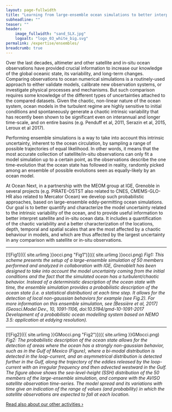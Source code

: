```yaml
---
layout: page-fullwidth
title: "Learning from large-ensemble ocean simulations to better interpret satellite and in-situ ocean data."
subheadline: ""
teaser: ""
header:
    image_fullwidth: "sand_SLX.jpg"
    logoalt: "logo_03_white_big.svg"
permalink: /expertise/ensembles/
breadcrumb: true
---
```

Over the last decades, altimeter and other satellite and in-situ ocean observations have provided crucial information to increase our knowledge of the global oceanic state, its variability, and long-term changes. Comparing observations to ocean numerical simulations is a routinely-used approach to either validate models,  calibrate new observation systems, or investigate physical processes and mechanisms.  But such comparison requires some knowledge of the different types of uncertainties attached to the compared datasets.
Given the chaotic, non-linear nature of the ocean system, ocean models in the turbulent regime are highly sensitive to initial conditions and spontaneously generate a chaotic intrinsic variability that has recently been shown to be significant even on interannual and longer time-scale,  and on entire basins  (e.g. Penduff et al, 2011, Serazin et al, 2015, Leroux et al 2017).

Performing ensemble simulations is a way to take into account this intrinsic uncertainty, inherent to the ocean circulation, by sampling a range of possible trajectories of equal likelihood.
In other words, it means that the most accurate collection of satellite/in-situ observations can only fit a model simulation up to a certain point, as  the observations describe the one time-evolution that the ocean state has followed in reality, randomly picked among an ensemble of possible evolutions seen as equally-likely by an ocean model.

At Ocean Next, in a partnership with the MEOM group at IGE, Grenoble in several projects (e.g.  PIRATE-OSTST also related to CNES, CMEMS-GLO-HR also related to Mercator Ocean) we develop such probabilistic approaches, based on large-ensemble eddy-permitting ocean simulations. Our goal is to better quantify and characterize the model uncertainty related to the intrinsic variability of the ocean, and to provide useful information to better interpret satellite and in-situ ocean data. It includes  a quantification of the chaotic variability and a better characterization of the locations, depth, temporal and spatial scales that are the most affected by a chaotic behaviour in models, and which are thus  affected by  the largest uncertainty in any comparison with satellite or in-situ observations.

---
[![Fig1]({{ site.urlimg }}occi.png "Fig1")]({{ site.urlimg }}occi.png)
_Fig1: This scheme presents the setup of a large-ensemble simulation of 50 members performed and analyzed in collaboration with  IGE, GrenobleIt has been designed to take into account the model uncertainty coming  from the initial conditions and the fact that the simulated ocean has a turbulent/chaotic behavior. Instead of a deterministic description of the ocean state with time, the ensemble simulation provides a probabilistic description of the ocean state (i.e. a statistical distribution) at each time step. It allows for the detection of local non-gaussian behaviors  for example (see Fig.2). For more information on this ensemble simulation, see [Bessière et al, 2017](Geosci.Model Dev., 10, 1091-1106, doi:10.5194/gmd-10-1091-2017 Development of a probabilistic ocean modelling system based on NEMO 3.5: application at eddying resolution)._

---
[![Fig2]({{ site.urlimg }}GMocci.png "Fig2")]({{ site.urlimg }}GMocci.png)
_Fig2: The probabilistic description of the ocean state  allows for the detection of areas where the ocean has a strongly non-gaussian behavior, such as in the Gulf of Mexico (Figure), where a bi-modal distribution is detected in the loop-current, and an asymmetrical distribution is detected further in the Gulf, along the trajectory of the eddies released by the loop-current with an irregular frequency and then advected westward in the Gulf. The figure above shows the sea-level-height  (SSH) distribution of the 50 members of the large-ensemble simulation, and compare with the AVISO satellite observation time-series. The model spread and its variations with time give an indication of the range of values (and probability) in which the satellite observations are expected to fall at each location._

<a class="radius button small" href="{{ site.url }}{{ site.baseurl }}/expertise/">Read also about our other activities ›</a>


